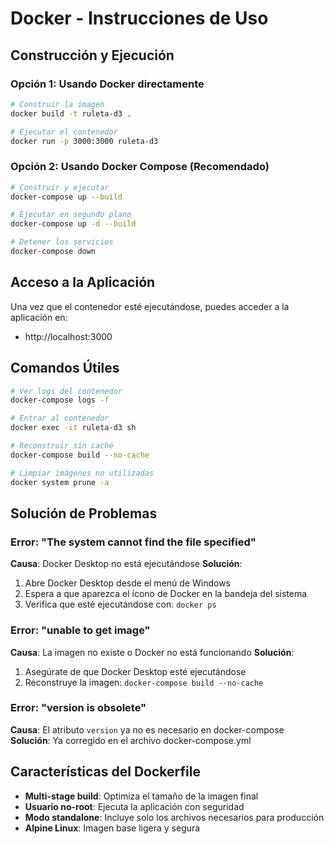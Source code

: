 # Docker - Instrucciones de Uso

## Construcción y Ejecución

### Opción 1: Usando Docker directamente

```bash
# Construir la imagen
docker build -t ruleta-d3 .

# Ejecutar el contenedor
docker run -p 3000:3000 ruleta-d3
```

### Opción 2: Usando Docker Compose (Recomendado)

```bash
# Construir y ejecutar
docker-compose up --build

# Ejecutar en segundo plano
docker-compose up -d --build

# Detener los servicios
docker-compose down
```

## Acceso a la Aplicación

Una vez que el contenedor esté ejecutándose, puedes acceder a la aplicación en:
- http://localhost:3000

## Comandos Útiles

```bash
# Ver logs del contenedor
docker-compose logs -f

# Entrar al contenedor
docker exec -it ruleta-d3 sh

# Reconstruir sin caché
docker-compose build --no-cache

# Limpiar imágenes no utilizadas
docker system prune -a
```

## Solución de Problemas

### Error: "The system cannot find the file specified"
**Causa**: Docker Desktop no está ejecutándose
**Solución**: 
1. Abre Docker Desktop desde el menú de Windows
2. Espera a que aparezca el ícono de Docker en la bandeja del sistema
3. Verifica que esté ejecutándose con: `docker ps`

### Error: "unable to get image"
**Causa**: La imagen no existe o Docker no está funcionando
**Solución**:
1. Asegúrate de que Docker Desktop esté ejecutándose
2. Reconstruye la imagen: `docker-compose build --no-cache`

### Error: "version is obsolete"
**Causa**: El atributo `version` ya no es necesario en docker-compose
**Solución**: Ya corregido en el archivo docker-compose.yml

## Características del Dockerfile

- **Multi-stage build**: Optimiza el tamaño de la imagen final
- **Usuario no-root**: Ejecuta la aplicación con seguridad
- **Modo standalone**: Incluye solo los archivos necesarios para producción
- **Alpine Linux**: Imagen base ligera y segura
